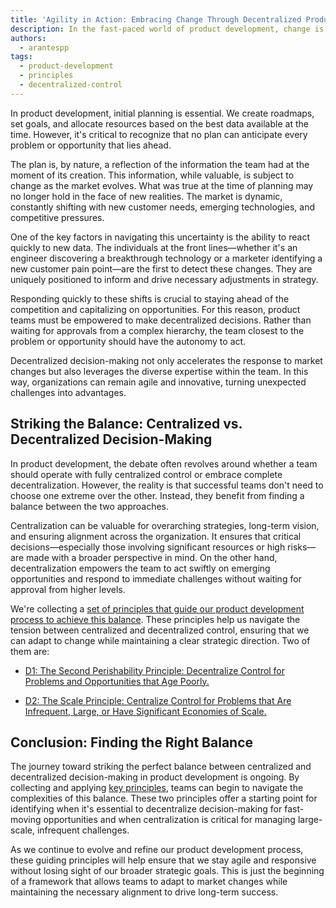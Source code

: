 ```yaml
---
title: 'Agility in Action: Embracing Change Through Decentralized Product Decisions'
description: In the fast-paced world of product development, change is inevitable. This article explores the importance of initial planning while acknowledging that unforeseen challenges and opportunities will arise. It highlights how the dynamic nature of the market can render past data and assumptions obsolete, emphasizing the need for product teams to adapt quickly. By enabling decentralized decision-making, teams on the front lines—who often encounter new information first—can respond promptly to shifts in technology, customer needs, and competition. This approach allows organizations to stay agile, innovate, and turn unexpected challenges into strategic advantages.
authors:
  - arantespp
tags:
  - product-development
  - principles
  - decentralized-control
---
```


In product development, initial planning is essential. We create roadmaps, set goals, and allocate resources based on the best data available at the time. However, it's critical to recognize that no plan can anticipate every problem or opportunity that lies ahead.

<!-- truncate -->

The plan is, by nature, a reflection of the information the team had at the moment of its creation. This information, while valuable, is subject to change as the market evolves. What was true at the time of planning may no longer hold in the face of new realities. The market is dynamic, constantly shifting with new customer needs, emerging technologies, and competitive pressures.

One of the key factors in navigating this uncertainty is the ability to react quickly to new data. The individuals at the front lines—whether it's an engineer discovering a breakthrough technology or a marketer identifying a new customer pain point—are the first to detect these changes. They are uniquely positioned to inform and drive necessary adjustments in strategy.

Responding quickly to these shifts is crucial to staying ahead of the competition and capitalizing on opportunities. For this reason, product teams must be empowered to make decentralized decisions. Rather than waiting for approvals from a complex hierarchy, the team closest to the problem or opportunity should have the autonomy to act.

Decentralized decision-making not only accelerates the response to market changes but also leverages the diverse expertise within the team. In this way, organizations can remain agile and innovative, turning unexpected challenges into advantages.

## Striking the Balance: Centralized vs. Decentralized Decision-Making

In product development, the debate often revolves around whether a team should operate with fully centralized control or embrace complete decentralization. However, the reality is that successful teams don't need to choose one extreme over the other. Instead, they benefit from finding a balance between the two approaches.

Centralization can be valuable for overarching strategies, long-term vision, and ensuring alignment across the organization. It ensures that critical decisions—especially those involving significant resources or high risks—are made with a broader perspective in mind. On the other hand, decentralization empowers the team to act swiftly on emerging opportunities and respond to immediate challenges without waiting for approval from higher levels.

We're collecting a [set of principles that guide our product development process to achieve this balance](/docs/product/product-development/principles#achieving-decentralized-control). These principles help us navigate the tension between centralized and decentralized control, ensuring that we can adapt to change while maintaining a clear strategic direction. Two of them are:

- [D1: The Second Perishability Principle: Decentralize Control for Problems and Opportunities that Age Poorly.](/docs/product/product-development/principles#d1-the-second-perishability-principle-decentralize-control-for-problems-and-opportunities-that-age-poorly)

- [D2: The Scale Principle: Centralize Control for Problems that Are Infrequent, Large, or Have Significant Economies of Scale.](/docs/product/product-development/principles#d2-the-scale-principle-centralize-control-for-problems-that-are-infrequent-large-or-have-significant-economies-of-scale)

## Conclusion: Finding the Right Balance

The journey toward striking the perfect balance between centralized and decentralized decision-making in product development is ongoing. By collecting and applying [key principles](/docs/product/product-development/principles#achieving-decentralized-control), teams can begin to navigate the complexities of this balance. These two principles offer a starting point for identifying when it's essential to decentralize decision-making for fast-moving opportunities and when centralization is critical for managing large-scale, infrequent challenges.

As we continue to evolve and refine our product development process, these guiding principles will help ensure that we stay agile and responsive without losing sight of our broader strategic goals. This is just the beginning of a framework that allows teams to adapt to market changes while maintaining the necessary alignment to drive long-term success.
